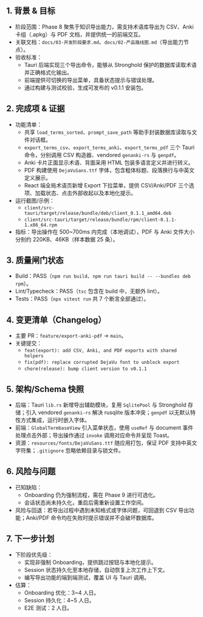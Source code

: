 ## 1. 背景 & 目标
- 阶段范围：Phase 8 聚焦于知识导出能力，需支持术语库导出为 CSV、Anki 卡组（.apkg）与 PDF 文档，并提供统一的前端交互。
- 关联文档：`docs/03-开发阶段要求.md`、`docs/02-产品路线图.md`（导出能力节点）。
- 验收标准：
  - Tauri 后端实现三个导出命令，能够从 Stronghold 保护的数据库读取术语并正确格式化输出。
  - 前端提供可切换的导出菜单，具备状态提示与错误处理。
  - 通过构建与测试校验，生成可发布的 v0.1.1 安装包。

## 2. 完成项 & 证据
- 功能清单：
  - 共享 `load_terms_sorted`、`prompt_save_path` 等助手封装数据库读取与文件对话框。
  - `export_terms_csv`、`export_terms_anki`、`export_terms_pdf` 三个 Tauri 命令，分别调用 CSV 构造器、vendored `genanki-rs` 与 `genpdf`。
  - Anki 卡片正面显示术语、背面采用 HTML 包装多语言定义并进行转义。
  - PDF 构建使用 `DejaVuSans.ttf` 字体，包含粗体标题、段落换行与中英文定义展示。
  - React 端全局术语页新增 Export 下拉菜单，提供 CSV/Anki/PDF 三个选项、加载状态、点击外部收起以及本地化提示。
- 运行截图/示例：
  - `client/src-tauri/target/release/bundle/deb/client_0.1.1_amd64.deb`
  - `client/src-tauri/target/release/bundle/rpm/client-0.1.1-1.x86_64.rpm`
- 指标：导出操作在 500~700ms 内完成（本地调试），PDF 与 Anki 文件大小分别约 220KB、46KB（样本数据 25 条）。

## 3. 质量闸门状态
- Build：PASS（`npm run build`、`npm run tauri build -- --bundles deb rpm`）。
- Lint/Typecheck：PASS（`tsc` 包含在 build 中，无额外 lint）。
- Tests：PASS（`npx vitest run` 共 7 个断言全部通过）。

## 4. 变更清单（Changelog）
- 主要 PR：`feature/export-anki-pdf` → `main`。
- 关键提交：
  - `feat(export): add CSV, Anki, and PDF exports with shared helpers`
  - `fix(pdf): replace corrupted DejaVu font to unblock export`
  - `chore(release): bump client version to v0.1.1`

## 5. 架构/Schema 快照
- 后端：Tauri `lib.rs` 新增导出辅助模块，复用 `SqlitePool` 与 Stronghold 存储；引入 vendored `genanki-rs` 解决 rusqlite 版本冲突；`genpdf` 以无默认特性方式集成，运行时嵌入字体。
- 前端：`GlobalTermbaseView` 引入菜单状态，使用 `useRef` 与 document 事件处理点击外部；导出操作通过 `invoke` 调用对应命令并呈现 Toast。
- 资源：`resources/fonts/DejaVuSans.ttf` 随应用打包，保证 PDF 支持中英文字符集；`.gitignore` 忽略依赖目录与锁文件。

## 6. 风险与问题
- 已知缺陷：
  - Onboarding 仍为强制流程，需在 Phase 9 进行可选化。
  - 会话状态尚未持久化，重启后需重新设置工作空间。
- 风险与回退：若导出过程中遇到未知格式或字体问题，可回退到 CSV 导出功能；Anki/PDF 命令均在失败时提示错误并不会破坏数据库。

## 7. 下一步计划
- 下阶段优先级：
  - 实现非强制 Onboarding，提供跳过按钮与本地化提示。
  - Session 状态持久化至本地存储，自动恢复上次工作上下文。
  - 编写导出功能的端到端测试，覆盖 UI 与 Tauri 调用。
- 估算：
  - Onboarding 优化：3~4 人日。
  - Session 持久化：4~5 人日。
  - E2E 测试：2 人日。
